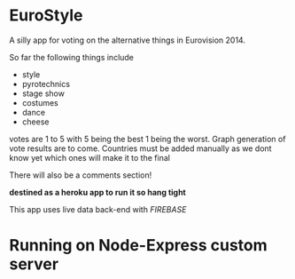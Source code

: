 EuroStyle
=========

A silly app for voting on the alternative things in Eurovision 2014.

So far the following things include

- style
- pyrotechnics
- stage show
- costumes
- dance
- cheese

votes are 1 to 5 with 5 being the best 1 being the worst. Graph generation of vote results are to come. Countries must be added manually as we dont know yet which ones
will make it to the final

There will also be a comments section!

**destined as a heroku app to run it so hang tight**

This app uses live data back-end with *FIREBASE*

Running on Node-Express custom server
======================================